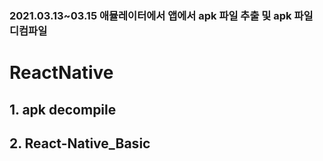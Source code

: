 ### 2021.03.13~03.15  애뮬레이터에서 앱에서 apk 파일 추출 및 apk 파일 디컴파일

# ReactNative

## 1. apk decompile

## 2. React-Native_Basic










